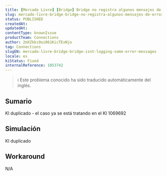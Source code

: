 ```yaml
---
title: [Mercado Livre] [Bridge] Bridge no registra algunos mensajes de error
slug: mercado-livre-bridge-bridge-no-registra-algunos-mensajes-de-error
status: PUBLISHED
createdAt: 
updatedAt: 
contentType: knownIssue
productTeam: Connections
author: 2mXZkbi0oi061KicTExNjo
tag: Connections
slugEN: mercado-livre-bridge-bridge-isnt-logging-some-error-messages
locale: es
kiStatus: Fixed
internalReference: 1053742
---
```


>ℹ️ Este problema conocido ha sido traducido automáticamente del inglés.

## Sumario


KI duplicado - el caso ya se está tratando en el KI 1069692

## Simulación


KI duplicado

## Workaround


N/A



